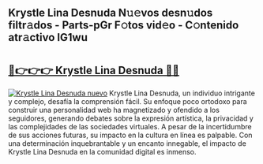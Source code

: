 ## Krystle Lina Desnuda N𝚞𝚎vos desn𝚞dos filtr𝚊dos - Parts-pGr F𝚘tos vid𝚎o - C𝚘ntenido atr𝚊ctivo lG1wu

# <h2><a href="http://mbay2r.tromn.icu/?c=Krystle+Lina+Desnuda">🔗👉👉👉 Krystle Lina Desnuda 🔗🔗</a></h2>

[![Krystle Lina Desnuda nuevo](https://i.imgur.com/pEAQMta.gif)](http://mbay2r.tromn.icu/?c=Krystle+Lina+Desnuda)
Krystle Lina Desnuda, un individuo intrigante y complejo, desafía la comprensión fácil. Su enfoque poco ortodoxo para construir una personalidad web ha magnetizado y ofendido a los seguidores, generando debates sobre la expresión artística, la privacidad y las complejidades de las sociedades virtuales. A pesar de la incertidumbre de sus acciones futuras, su impacto en la cultura en línea es palpable. Con una determinación inquebrantable y un encanto innegable, el impacto de Krystle Lina Desnuda en la comunidad digital es inmenso.
